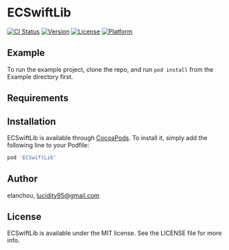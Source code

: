 # ECSwiftLib

[![CI Status](https://img.shields.io/travis/elanchou/ECSwiftLib.svg?style=flat)](https://travis-ci.org/elanchou/ECSwiftLib)
[![Version](https://img.shields.io/cocoapods/v/ECSwiftLib.svg?style=flat)](https://cocoapods.org/pods/ECSwiftLib)
[![License](https://img.shields.io/cocoapods/l/ECSwiftLib.svg?style=flat)](https://cocoapods.org/pods/ECSwiftLib)
[![Platform](https://img.shields.io/cocoapods/p/ECSwiftLib.svg?style=flat)](https://cocoapods.org/pods/ECSwiftLib)

## Example

To run the example project, clone the repo, and run `pod install` from the Example directory first.

## Requirements

## Installation

ECSwiftLib is available through [CocoaPods](https://cocoapods.org). To install
it, simply add the following line to your Podfile:

```ruby
pod 'ECSwiftLib'
```

## Author

elanchou, lucidity95@gmail.com

## License

ECSwiftLib is available under the MIT license. See the LICENSE file for more info.
